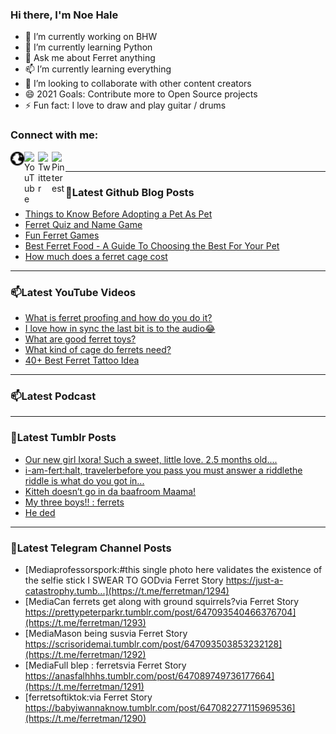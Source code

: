 ### Hi there, I'm Noe Hale

- 🔭 I’m currently working on BHW
- 🌱 I’m currently learning Python
- 💬 Ask me about Ferret anything
- 📫 I’m currently learning everything
- 🔭 I’m looking to collaborate with other content creators
- 😄 2021 Goals: Contribute more to Open Source projects
- ⚡ Fun fact: I love to draw and play guitar / drums

### Connect with me:

[<img align="left" alt="ferretvoice.com" width="22px" src="https://raw.githubusercontent.com/iconic/open-iconic/master/svg/globe.svg" />](https://ferretvoice.com)
[<img align="left" alt="YouTube" width="22px" src="https://cdn.jsdelivr.net/npm/simple-icons@v3/icons/youtube.svg" />](https://www.youtube.com/channel/UCk665XTfaMLVwFVWUmgnDiw)
[<img align="left" alt="Twitter" width="22px" src="https://cdn.jsdelivr.net/npm/simple-icons@v3/icons/twitter.svg" />](https://twitter.com/voiceferret)
[<img align="left" alt="Pinterest" width="22px" src="https://cdn.jsdelivr.net/npm/simple-icons@v3/icons/pinterest.svg" />](https://www.pinterest.com/voiceferret/)

<br />

---
### 🔭Latest Github Blog Posts
<!-- GITHUB:START -->
- [Things to Know Before Adopting a Pet As Pet](http://noehale.github.io/things-to-know-before-adopting-a-pet-as-pet/)
- [Ferret Quiz and Name Game](http://noehale.github.io/ferret-quiz/)
- [Fun Ferret Games](http://noehale.github.io/fun-ferret-games/)
- [Best Ferret Food - A Guide To Choosing the Best For Your Pet](http://noehale.github.io/best-ferret-food/)
- [How much does a ferret cage cost](http://noehale.github.io/how-much-does-a-ferret-cage-cost/)
<!-- GITHUB:END -->
---
### 📫Latest YouTube Videos

<!-- YOUTUBE:START -->
- [What is ferret proofing and how do you do it?](https://www.youtube.com/watch?v=81Syh_DJBQQ)
- [I love how in sync the last bit is to the audio😂](https://www.youtube.com/watch?v=WHBeGHwSlGY)
- [What are good ferret toys?](https://www.youtube.com/watch?v=tPxRilBzc0s)
- [What kind of cage do ferrets need?](https://www.youtube.com/watch?v=xzz6hC3sR5A)
- [40+ Best Ferret Tattoo Idea](https://www.youtube.com/watch?v=KIKqduR6Xcs)
<!-- YOUTUBE:END -->

---
### 📫Latest Podcast

<!-- PODCAST:START -->
<!-- PODCAST:END -->
---
### 📝Latest Tumblr Posts

<!-- TUMBLR:START -->
- [Our new girl Ixora! Such a sweet, little love. 2.5 months old....](https://come-forth-into-the-light.tumblr.com/post/647165262899101696)
- [i-am-fert:halt, travelerbefore you pass you must answer a riddlethe riddle is what do you got in...](https://come-forth-into-the-light.tumblr.com/post/647119950325088256)
- [Kitteh doesn’t go in da baafroom Maama!](https://come-forth-into-the-light.tumblr.com/post/647097337511084032)
- [My three boys!! : ferrets](https://come-forth-into-the-light.tumblr.com/post/647074647148544000)
- [He ded](https://come-forth-into-the-light.tumblr.com/post/647029359143731200)
<!-- TUMBLR:END -->
---
### 📝Latest Telegram Channel Posts

<!-- TELEGRAM:START -->
- [Mediaprofessorspork:#this single photo here validates the existence of the selfie stick I SWEAR TO GODvia Ferret Story https://just-a-catastrophy.tumb...](https://t.me/ferretman/1294)
- [MediaCan ferrets get along with ground squirrels?via Ferret Story https://prettypeterparkr.tumblr.com/post/647093540466376704](https://t.me/ferretman/1293)
- [MediaMason being susvia Ferret Story https://scrisoridemai.tumblr.com/post/647093503853232128](https://t.me/ferretman/1292)
- [MediaFull blep : ferretsvia Ferret Story https://anasfalhhhs.tumblr.com/post/647089749736177664](https://t.me/ferretman/1291)
- [ferretsoftiktok:via Ferret Story https://babyiwannaknow.tumblr.com/post/647082277115969536](https://t.me/ferretman/1290)
<!-- TELEGRAM:END -->
